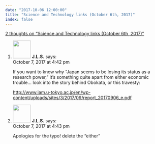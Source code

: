 ```yaml
---
date: "2017-10-06 12:00:00"
title: "Science and Technology links (October 6th, 2017)"
index: false
---
```


[2 thoughts on &ldquo;Science and Technology links (October 6th, 2017)&rdquo;](/lemire/blog/2017/10-06-science-and-technology-links-october-6th-2017)

<ol class="comment-list">
<li id="comment-288305" class="comment even thread-even depth-1">
<div class="comment-author vcard">
<img alt src="https://secure.gravatar.com/avatar/ebfca553b3b7014cbf923542eb3c33bb?s=56&#038;d=mm&#038;r=g" srcset="https://secure.gravatar.com/avatar/ebfca553b3b7014cbf923542eb3c33bb?s=112&#038;d=mm&#038;r=g 2x" class="avatar avatar-56 photo" height="56" width="56" decoding="async" /> <b class="fn">J.L.S.</b> <span class="says">says:</span> </div>
<div class="comment-metadata"><time datetime="2017-10-07T16:42:29+00:00">October 7, 2017 at 4:42 pm</time></a> </div>
<div class="comment-content">
<p>If you want to know why &ldquo;Japan seems to be losing its status as a research power,&rdquo; it&rsquo;s something quite apart from either economic trouble&#8230; look into the story behind Obokata, or this travesty:</p>
<p><a href="http://www.iam.u-tokyo.ac.jp/en/wp-content/uploads/sites/3/2017/09/report_20170906_e.pdf" rel="nofollow ugc">http://www.iam.u-tokyo.ac.jp/en/wp-content/uploads/sites/3/2017/09/report_20170906_e.pdf</a></p>
</div>
</li>
<li id="comment-288306" class="comment odd alt thread-odd thread-alt depth-1">
<div class="comment-author vcard">
<img alt src="https://secure.gravatar.com/avatar/ebfca553b3b7014cbf923542eb3c33bb?s=56&#038;d=mm&#038;r=g" srcset="https://secure.gravatar.com/avatar/ebfca553b3b7014cbf923542eb3c33bb?s=112&#038;d=mm&#038;r=g 2x" class="avatar avatar-56 photo" height="56" width="56" decoding="async" /> <b class="fn">J.L.S.</b> <span class="says">says:</span> </div>
<div class="comment-metadata"><time datetime="2017-10-07T16:43:17+00:00">October 7, 2017 at 4:43 pm</time></a> </div>
<div class="comment-content">
<p>Apologies for the typo! delete the &ldquo;either&rdquo;</p>
</div>
</li>
</ol>
